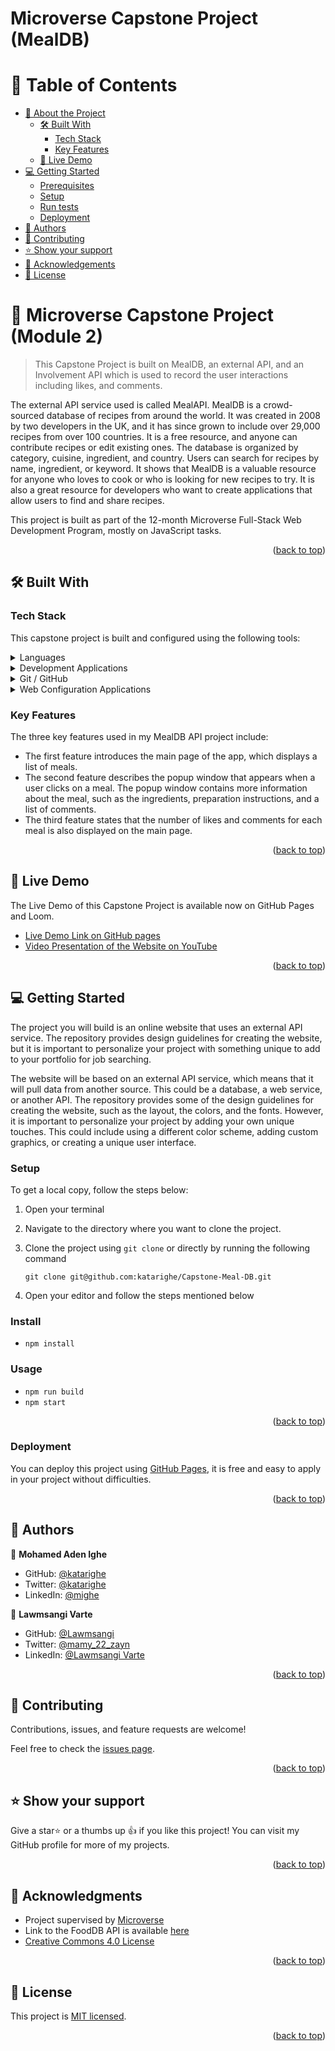 # Microverse Capstone Project (MealDB)
<a name="readme-top"></a>

<!-- TABLE OF CONTENTS -->
# 📗 Table of Contents

- [📖 About the Project](#about-project)
  - [🛠 Built With](#built-with)
    - [Tech Stack](#tech-stack)
    - [Key Features](#key-features)
  - [🚀 Live Demo](#live-demo)
- [💻 Getting Started](#getting-started)
  - [Prerequisites](#prerequisites)
  - [Setup](#setup)
  - [Run tests](#run-tests)
  - [Deployment](#deployment)
- [👥 Authors](#authors)
- [🤝 Contributing](#contributing)
- [⭐️ Show your support](#support)
- [🙏 Acknowledgements](#acknowledgements)
- [📝 License](#license)

<!-- PROJECT DESCRIPTION -->
# 📖 Microverse Capstone Project (Module 2)<a name="about-project"></a>

> This Capstone Project is built on MealDB, an external API, and an Involvement API which is used to record the user interactions including likes, and comments. 

The external API service used is called MealAPI. MealDB is a crowd-sourced database of recipes from around the world. It was created in 2008 by two developers in the UK, and it has since grown to include over 29,000 recipes from over 100 countries. It is a free resource, and anyone can contribute recipes or edit existing ones. The database is organized by category, cuisine, ingredient, and country. Users can search for recipes by name, ingredient, or keyword. It shows that MealDB is a valuable resource for anyone who loves to cook or who is looking for new recipes to try. It is also a great resource for developers who want to create applications that allow users to find and share recipes.

This project is built as part of the 12-month Microverse Full-Stack Web Development Program, mostly on JavaScript tasks.

<p align="right">(<a href="#readme-top">back to top</a>)</p>

## 🛠 Built With <a name="built-with"></a>

### Tech Stack <a name="tech-stack"></a>
This capstone project is built and configured using the following tools:

<details>
  <summary>Languages</summary>
  <ul>
    <li><a href="https://html.com/">HTML</a></li>
    <li><a href="https://www.w3schools.com/css/">CSS</a></li>
    <li><a href="https://www.javascript.com/">JavaScript (ES6)</a></li>
  </ul>
</details>

<details>
  <summary>Development Applications</summary>
  <ul>
    <li><a href="https://code.visualstudio.com/">Visual Studio Code</a></li>
    <li><a href="https://getbootstrap.com/">Bootstrap</a></li>
    <li><a href="https://webpack.js.org/">Webpack</a></li>
    <li><a href="https://jestjs.io/">Jest Testing Library</a></li>
    <li><a href="https://www.themealdb.com/api.php/">MealDB API</a></li>
    <li><a href="https://www.notion.so/microverse/Involvement-API-869e60b5ad104603aa6db59e08150270/">Involvement API</a></li>
  </ul>
</details>

<details>
<summary>Git / GitHub</summary>
  <ul>
    <li><a href="https://git-scm.com/">Git</a></li>
    <li><a href="https://www.github.com/">Github</a></li>
    <li><a href="https://pages.github.com/">Github Pages</a></li>
  </ul>
</details>

<details>
<summary>Web Configuration Applications</summary>
  <ul>
    <li><a href="https://developer.chrome.com/docs/lighthouse/overview/">Lighthouse</a></li>
    <li><a href="https://stylelint.io/">Stylelint</a></li>
    <li><a href="https://webhint.io/">Webhint</a></li>
    <li><a href="https://eslint.org/">ES Lint</a></li>
  </ul>
</details>

<!-- Features -->
### Key Features <a name="key-features"></a>

The three key features used in my MealDB API project include: 

- The first feature introduces the main page of the app, which displays a list of meals.
- The second feature describes the popup window that appears when a user clicks on a meal. The popup window contains more information about the meal, such as the ingredients, preparation instructions, and a list of comments.
- The third feature states that the number of likes and comments for each meal is also displayed on the main page.

<p align="right">(<a href="#readme-top">back to top</a>)</p>

<!-- LIVE DEMO -->
## 🚀 Live Demo <a name="live-demo"></a>

The Live Demo of this Capstone Project is available now on GitHub Pages and Loom.

- [Live Demo Link on GitHub pages](https://katarighe.github.io/Capstone-Meal-DB/)
- [Video Presentation of the Website on YouTube](https://www.youtube.com/watch?v=E3CNtayF4qY) 

<p align="right">(<a href="#readme-top">back to top</a>)</p>

<!-- GETTING STARTED -->
## 💻 Getting Started <a name="getting-started"></a>

The project you will build is an online website that uses an external API service. The repository provides design guidelines for creating the website, but it is important to personalize your project with something unique to add to your portfolio for job searching.

The website will be based on an external API service, which means that it will pull data from another source. This could be a database, a web service, or another API. The repository provides some of the design guidelines for creating the website, such as the layout, the colors, and the fonts. However, it is important to personalize your project by adding your own unique touches. This could include using a different color scheme, adding custom graphics, or creating a unique user interface.

### Setup

To get a local copy, follow the steps below:

1. Open your terminal
2. Navigate to the directory where you want to clone the project.
3. Clone the project using `git clone` or directly by running the following command

   `git clone git@github.com:katarighe/Capstone-Meal-DB.git`

4. Open your editor and follow the steps mentioned below

### Install

- `npm install`

### Usage

- `npm run build`
- `npm start`

<p align="right">(<a href="#readme-top">back to top</a>)</p>

### Deployment

You can deploy this project using [GitHub Pages](https://pages.github.com/), it is free and easy to apply in your project without difficulties.

<p align="right">(<a href="#readme-top">back to top</a>)</p>

<!-- AUTHORS -->
## 👥 Authors <a name="authors"></a>

👤 **Mohamed Aden Ighe**

- GitHub: [@katarighe](https://github.com/katarighe)
- Twitter: [@katarighe](https://twitter.com/katarighe)
- LinkedIn: [@mighe](https://linkedin.com/in/mighe)

👤 **Lawmsangi Varte**

- GitHub: [@Lawmsangi](https://github.com/Lawmsangi)
- Twitter: [@mamy_22_zayn](https://twitter.com/mamy_22_zayn)
- LinkedIn: [@Lawmsangi Varte](https://www.linkedin.com/in/lawmsangi-varte-baa429244/)

<p align="right">(<a href="#readme-top">back to top</a>)</p>

<!-- CONTRIBUTING -->
## 🤝 Contributing <a name="contributing"></a>

Contributions, issues, and feature requests are welcome!

Feel free to check the [issues page](https://github.com/katarighe/Capstone-Meal-DB/issues).

<p align="right">(<a href="#readme-top">back to top</a>)</p>

<!-- SUPPORT -->
## ⭐️ Show your support <a name="support"></a>

Give a star⭐️ or a thumbs up 👍 if you like this project! You can visit my GitHub profile for more of my projects. 

<p align="right">(<a href="#readme-top">back to top</a>)</p>

<!-- ACKNOWLEDGEMENTS -->
## 🙏 Acknowledgments <a name="acknowledgements"></a>

- Project supervised by [Microverse](https//www.microverse.org/) 
- Link to the FoodDB API is available [here](https://www.themealdb.com/api.php)
- [Creative Commons 4.0 License](https://creativecommons.org/licenses/by-nc/4.0/)

<p align="right">(<a href="#readme-top">back to top</a>)</p>

<!-- LICENSE -->
## 📝 License <a name="license"></a>

This project is <a href="https://github.com/katarighe/Capstone-Meal-DB/blob/main/LICENSE">MIT licensed</a>.

<p align="right">(<a href="#readme-top">back to top</a>)</p>